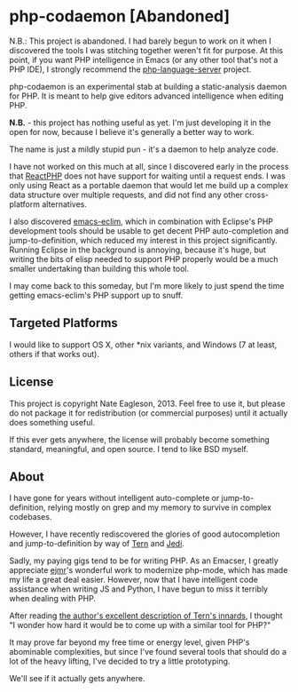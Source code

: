 php-codaemon [Abandoned]
========================

N.B.: This project is abandoned. I had barely begun to work on it when I
discovered the tools I was stitching together weren't fit for purpose. At this
point, if you want PHP intelligence in Emacs (or any other tool that's not a PHP
IDE), I strongly recommend the 
[php-language-server](https://github.com/felixfbecker/php-language-server) project.

php-codaemon is an experimental stab at building a static-analysis daemon for
PHP. It is meant to help give editors advanced intelligence when editing PHP.

**N.B.** - this project has nothing useful as yet. I'm just developing it in
the open for now, because I believe it's generally a better way to work.

The name is just a mildly stupid pun - it's a daemon to help analyze code.

I have not worked on this much at all, since I discovered early in the process
that [ReactPHP](http://reactphp.org/) does not have support for waiting until a
request ends. I was only using React as a portable daemon that would let me
build up a complex data structure over multiple requests, and did not find any
other cross-platform alternatives.

I also discovered [emacs-eclim](https://github.com/senny/emacs-eclim), which
in combination with Eclipse's PHP development tools should be usable to get
decent PHP auto-completion and jump-to-definition, which reduced my interest in
this project significantly. Running Eclipse in the background is annoying,
because it's huge, but writing the bits of elisp needed to support PHP properly
would be a much smaller undertaking than building this whole tool.

I may come back to this someday, but I'm more likely to just spend the time
getting emacs-eclim's PHP support up to snuff.

Targeted Platforms
------------------

I would like to support OS X, other *nix variants, and Windows (7 at least,
others if that works out).

License
-------

This project is copyright Nate Eagleson, 2013. Feel free to use it, but
please do not package it for redistribution (or commercial purposes) until it
actually does something useful.

If this ever gets anywhere, the license will probably become something
standard, meaningful, and open source. I tend to like BSD myself.

About
-----

I have gone for years without intelligent auto-complete or jump-to-definition,
relying mostly on grep and my memory to survive in complex codebases.

However, I have recently rediscovered the glories of good
autocompletion and jump-to-definition by way of [Tern](http://ternjs.net/) and
[Jedi](http://jedi.jedidjah.ch/en/latest/).

Sadly, my paying gigs tend to be for writing PHP. As an Emacser, I greatly
appreciate [ejmr](https://github.com/ejmr/php-mode)'s wonderful work to
modernize php-mode, which has made my life a great deal easier. However, now
that I have intelligent code assistance when writing JS and Python, I have
begun to miss it terribly when dealing with PHP.

After reading
[the author's excellent description of Tern's innards](http://marijnhaverbeke.nl/blog/tern.html),
I thought "I wonder how hard it would be to come up with a similar tool for
PHP?"

It may prove far beyond my free time or energy level, given PHP's abominable
complexities, but since I've found several tools that should do a lot of the
heavy lifting, I've decided to try a little prototyping.

We'll see if it actually gets anywhere.
